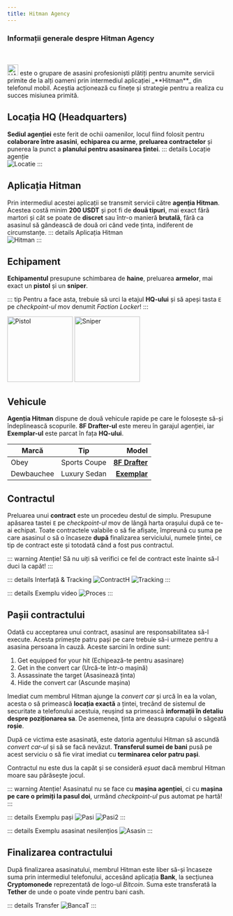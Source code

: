 ```yaml
---
title: Hitman Agency
---
```


### Informații generale despre Hitman Agency
<br>
<br>
<Image src="https://i.imgur.com/cRrHPrB.png" alt="HA" width="25" label="Hitman Agency" /> este o grupare de asasini profesioniști plătiți pentru anumite servicii primite de la alți oameni prin intermediul aplicației _**Hitman**_ din telefonul mobil. Aceștia acționează cu finețe și strategie pentru a realiza cu succes misiunea primită.


## Locația HQ (Headquarters)

**Sediul agenției** este ferit de ochii oamenilor, locul fiind folosit pentru **colaborare între asasini**, **echiparea cu arme**, **preluarea contractelor** și punerea la punct a **planului pentru asasinarea țintei**.
::: details Locație agenție  
<Image src="https://i.imgur.com/baLM7e6.png" alt="Locatie" />
:::

## Aplicația Hitman

Prin intermediul acestei aplicații se transmit servicii către **agenția Hitman**. Acestea costă minim **200 USDT** și pot fi de **două tipuri**, mai exact fără martori și cât se poate de **discret** sau într-o manieră **brutală**, fără ca asasinul să gândească de două ori când vede ținta, indiferent de circumstanțe.
::: details Aplicația Hitman  
<Image src="https://i.imgur.com/3oHqd3o.png" alt="Hitman" /> 
:::

## Echipament

**Echipamentul** presupune schimbarea de **haine**, preluarea **armelor**, mai exact un **pistol** și un **sniper**.

::: tip
Pentru a face asta, trebuie să urci la etajul **HQ-ului** și să apeși tasta `E` pe *checkpoint-ul* mov denumit *Faction Locker*! 
:::

<Image src="https://i.imgur.com/kp2pnkN.png" alt="Pistol" label="Pistol - 36 bullets" width="150" /> 
<Image src="https://i.imgur.com/LNDlffh.png" alt="Sniper" label="Sniper Rifle - 20 bullets" width="150" />


## Vehicule

**Agenția Hitman** dispune de două vehicule rapide pe care le folosește să-și îndeplinească scopurile. **8F Drafter-ul** este mereu în garajul agenției, iar **Exemplar-ul** este parcat în fața **HQ-ului**. 

| Marcă       |      Tip     |  Model |
| ------------- | :-----------: | ----: |
| Obey      | Sports Coupe | [**8F Drafter**](https://static.wikia.nocookie.net/gtawiki/images/b/b8/8FDrafter-GTAO-front.png/revision/latest/scale-to-width-down/1000?cb=20190723230655) |
| Dewbauchee      |   Luxury Sedan    |   [**Exemplar**](https://static.wikia.nocookie.net/gtawiki/images/d/de/Exemplar-GTAV-front.png/revision/latest/scale-to-width-down/1000?cb=20150530112831) |

## Contractul

Preluarea unui **contract** este un procedeu destul de simplu. Presupune apăsarea tastei `E` pe *checkpoint-ul* mov de lângă harta orașului după ce te-ai echipat. Toate contractele valabile o să fie afișate, împreună cu suma pe care asasinul o să o încaseze **după** finalizarea serviciului, numele țintei, ce tip de contract este și totodată când a fost pus contractul. 

::: warning Atenție!
Să nu uiți să verifici ce fel de contract este înainte să-l duci la capăt!
:::

::: details Interfață & Tracking
<Image src="https://i.imgur.com/P33auRe.png" alt="ContractH" />
<Image src="https://i.imgur.com/aBBM7UL.png" alt="Tracking" />
:::

::: details Exemplu video
<Image src="https://i.imgur.com/8lwhrHO.gif" alt="Proces" />
:::

## Pașii contractului
Odată cu acceptarea unui contract, asasinul are responsabilitatea să-l execute. Acesta primește patru pași pe care trebuie să-i urmeze pentru a asasina persoana în cauză. Aceste sarcini în ordine sunt:
1. Get equipped for your hit (Echipează-te pentru asasinare)
2. Get in the convert car (Urcă-te într-o mașină)
3. Assassinate the target (Asasinează ținta)
4. Hide the convert car (Ascunde mașina)

Imediat cum membrul Hitman ajunge la *convert car* și urcă în ea la volan, acesta o să primească **locația exactă** a țintei, trecând de sistemul de securitate a telefonului acestuia, reușind sa primească **informații în detaliu despre poziționarea sa**. De asemenea, ținta are deasupra capului o săgeată **roșie**.

După ce victima este asasinată, este datoria agentului Hitman să ascundă *convert car-ul* și să se facă nevăzut. **Transferul sumei de bani** pusă pe acest serviciu o să fie virat imediat cu **terminarea celor patru pași**. 

Contractul nu este dus la capăt și se consideră *eșuat* dacă membrul Hitman moare sau părăsește jocul.

::: warning Atenție!
Asasinatul nu se face cu **mașina agenției**, ci cu **mașina pe care o primiți la pasul doi**, urmând *checkpoint-ul* pus automat pe hartă!
:::

::: details Exemplu pași
<Image src="https://i.imgur.com/thU5KDz.png" alt="Pasi" />
<Image src="https://i.imgur.com/PRRKe79.png" alt="Pasi2" />
:::

::: details Exemplu asasinat nesilențios
<Image src="https://i.imgur.com/svLNa1I.gif" alt="Asasin" />
:::

## Finalizarea contractului

După finalizarea asasinatului, membrul Hitman este liber să-și încaseze suma prin intermediul telefonului, accesând aplicația **Bank**, la secțiunea **Cryptomonede** reprezentată de logo-ul *Bitcoin*. Suma este transferată la **Tether** de unde o poate vinde pentru bani cash.

::: details Transfer
<Image src="https://i.imgur.com/vuK7v4K.gif" alt="BancaT" />
:::
